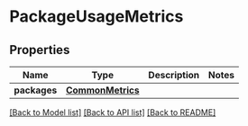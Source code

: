 # PackageUsageMetrics

## Properties
Name | Type | Description | Notes
------------ | ------------- | ------------- | -------------
**packages** | [**CommonMetrics**](CommonMetrics.md) |  | 

[[Back to Model list]](../README.md#documentation-for-models) [[Back to API list]](../README.md#documentation-for-api-endpoints) [[Back to README]](../README.md)


